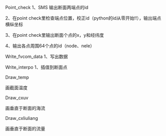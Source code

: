 Point_check
1、SMS 输出断面两端点的id

2、在point check里检查端点位置，校正id（python的id从零开始!!），输出端点横纵坐标

3、在point check里输出断面个点的x，y和经纬度

4、输出各点周围64个点的id（node、nele）


Write_fvcom_data
1、写出数据

Write_interpo
1、插值到断面点

Draw_temp

画截面温度

Draw_cxuv

画垂直于断面的海流

Draw_cxliuliang

画垂直于断面的流量
